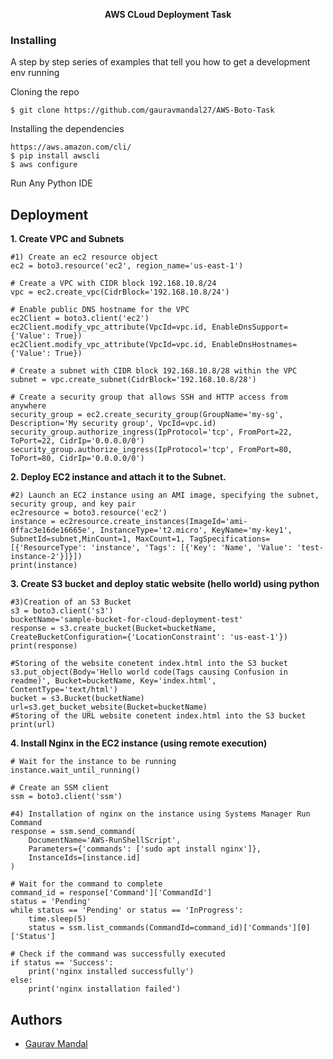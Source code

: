 <div align="center">

  **AWS CLoud Deployment Task**
</div>


### Installing
A step by step series of examples that tell you how to get a development env running

Cloning the repo
```
$ git clone https://github.com/gauravmandal27/AWS-Boto-Task
```
Installing the dependencies
```
https://aws.amazon.com/cli/
$ pip install awscli
$ aws configure
```
Run Any Python IDE

## Deployment <a name="deployment"></a>
**1. Create VPC and Subnets**
```
#1) Create an ec2 resource object
ec2 = boto3.resource('ec2', region_name='us-east-1')

# Create a VPC with CIDR block 192.168.10.8/24
vpc = ec2.create_vpc(CidrBlock='192.168.10.8/24')

# Enable public DNS hostname for the VPC
ec2Client = boto3.client('ec2')
ec2Client.modify_vpc_attribute(VpcId=vpc.id, EnableDnsSupport={'Value': True})
ec2Client.modify_vpc_attribute(VpcId=vpc.id, EnableDnsHostnames={'Value': True})

# Create a subnet with CIDR block 192.168.10.8/28 within the VPC
subnet = vpc.create_subnet(CidrBlock='192.168.10.8/28')

# Create a security group that allows SSH and HTTP access from anywhere
security_group = ec2.create_security_group(GroupName='my-sg', Description='My security group', VpcId=vpc.id)
security_group.authorize_ingress(IpProtocol='tcp', FromPort=22, ToPort=22, CidrIp='0.0.0.0/0')
security_group.authorize_ingress(IpProtocol='tcp', FromPort=80, ToPort=80, CidrIp='0.0.0.0/0')
```

**2. Deploy EC2 instance and attach it to the Subnet.**
```
#2) Launch an EC2 instance using an AMI image, specifying the subnet, security group, and key pair
ec2resource = boto3.resource('ec2')
instance = ec2resource.create_instances(ImageId='ami-0ffac3e16de16665e', InstanceType='t2.micro', KeyName='my-key1', SubnetId=subnet,MinCount=1, MaxCount=1, TagSpecifications=[{'ResourceType': 'instance', 'Tags': [{'Key': 'Name', 'Value': 'test-instance-2'}]}])
print(instance)
```

**3. Create S3 bucket and deploy static website (hello world) using python**
```
#3)Creation of an S3 Bucket
s3 = boto3.client('s3')
bucketName='sample-bucket-for-cloud-deployment-test'
response = s3.create_bucket(Bucket=bucketName, CreateBucketConfiguration={'LocationConstraint': 'us-east-1'})
print(response)

#Storing of the website conetent index.html into the S3 bucket
s3.put_object(Body='Hello world code(Tags causing Confusion in readme)', Bucket=bucketName, Key='index.html', ContentType='text/html')
bucket = s3.Bucket(bucketName)
url=s3.get_bucket_website(Bucket=bucketName)
#Storing of the URL website conetent index.html into the S3 bucket
print(url)
```

**4. Install Nginx in the EC2 instance (using remote execution)**
```
# Wait for the instance to be running
instance.wait_until_running()

# Create an SSM client
ssm = boto3.client('ssm')

#4) Installation of nginx on the instance using Systems Manager Run Command
response = ssm.send_command(
    DocumentName='AWS-RunShellScript',
    Parameters={'commands': ['sudo apt install nginx']},
    InstanceIds=[instance.id]
)

# Wait for the command to complete
command_id = response['Command']['CommandId']
status = 'Pending'
while status == 'Pending' or status == 'InProgress':
    time.sleep(5)
    status = ssm.list_commands(CommandId=command_id)['Commands'][0]['Status']

# Check if the command was successfully executed
if status == 'Success':
    print('nginx installed successfully')
else:
    print('nginx installation failed')

```

## Authors <a name="authors"></a>
+ [Gaurav Mandal](https://github.com/gauravmandal27) <br>
##
